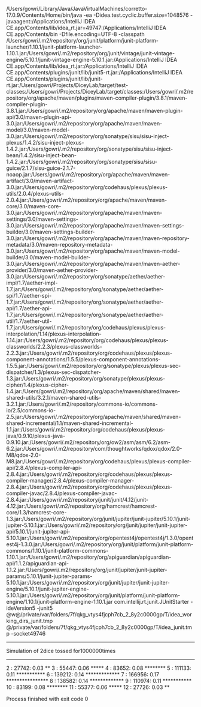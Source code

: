 /Users/gowri/Library/Java/JavaVirtualMachines/corretto-17.0.9/Contents/Home/bin/java -ea -Didea.test.cyclic.buffer.size=1048576 -javaagent:/Applications/IntelliJ IDEA CE.app/Contents/lib/idea_rt.jar=49747:/Applications/IntelliJ IDEA CE.app/Contents/bin -Dfile.encoding=UTF-8 -classpath /Users/gowri/.m2/repository/org/junit/platform/junit-platform-launcher/1.10.1/junit-platform-launcher-1.10.1.jar:/Users/gowri/.m2/repository/org/junit/vintage/junit-vintage-engine/5.10.1/junit-vintage-engine-5.10.1.jar:/Applications/IntelliJ IDEA CE.app/Contents/lib/idea_rt.jar:/Applications/IntelliJ IDEA CE.app/Contents/plugins/junit/lib/junit5-rt.jar:/Applications/IntelliJ IDEA CE.app/Contents/plugins/junit/lib/junit-rt.jar:/Users/gowri/Projects/DiceyLab/target/test-classes:/Users/gowri/Projects/DiceyLab/target/classes:/Users/gowri/.m2/repository/org/apache/maven/plugins/maven-compiler-plugin/3.8.1/maven-compiler-plugin-3.8.1.jar:/Users/gowri/.m2/repository/org/apache/maven/maven-plugin-api/3.0/maven-plugin-api-3.0.jar:/Users/gowri/.m2/repository/org/apache/maven/maven-model/3.0/maven-model-3.0.jar:/Users/gowri/.m2/repository/org/sonatype/sisu/sisu-inject-plexus/1.4.2/sisu-inject-plexus-1.4.2.jar:/Users/gowri/.m2/repository/org/sonatype/sisu/sisu-inject-bean/1.4.2/sisu-inject-bean-1.4.2.jar:/Users/gowri/.m2/repository/org/sonatype/sisu/sisu-guice/2.1.7/sisu-guice-2.1.7-noaop.jar:/Users/gowri/.m2/repository/org/apache/maven/maven-artifact/3.0/maven-artifact-3.0.jar:/Users/gowri/.m2/repository/org/codehaus/plexus/plexus-utils/2.0.4/plexus-utils-2.0.4.jar:/Users/gowri/.m2/repository/org/apache/maven/maven-core/3.0/maven-core-3.0.jar:/Users/gowri/.m2/repository/org/apache/maven/maven-settings/3.0/maven-settings-3.0.jar:/Users/gowri/.m2/repository/org/apache/maven/maven-settings-builder/3.0/maven-settings-builder-3.0.jar:/Users/gowri/.m2/repository/org/apache/maven/maven-repository-metadata/3.0/maven-repository-metadata-3.0.jar:/Users/gowri/.m2/repository/org/apache/maven/maven-model-builder/3.0/maven-model-builder-3.0.jar:/Users/gowri/.m2/repository/org/apache/maven/maven-aether-provider/3.0/maven-aether-provider-3.0.jar:/Users/gowri/.m2/repository/org/sonatype/aether/aether-impl/1.7/aether-impl-1.7.jar:/Users/gowri/.m2/repository/org/sonatype/aether/aether-spi/1.7/aether-spi-1.7.jar:/Users/gowri/.m2/repository/org/sonatype/aether/aether-api/1.7/aether-api-1.7.jar:/Users/gowri/.m2/repository/org/sonatype/aether/aether-util/1.7/aether-util-1.7.jar:/Users/gowri/.m2/repository/org/codehaus/plexus/plexus-interpolation/1.14/plexus-interpolation-1.14.jar:/Users/gowri/.m2/repository/org/codehaus/plexus/plexus-classworlds/2.2.3/plexus-classworlds-2.2.3.jar:/Users/gowri/.m2/repository/org/codehaus/plexus/plexus-component-annotations/1.5.5/plexus-component-annotations-1.5.5.jar:/Users/gowri/.m2/repository/org/sonatype/plexus/plexus-sec-dispatcher/1.3/plexus-sec-dispatcher-1.3.jar:/Users/gowri/.m2/repository/org/sonatype/plexus/plexus-cipher/1.4/plexus-cipher-1.4.jar:/Users/gowri/.m2/repository/org/apache/maven/shared/maven-shared-utils/3.2.1/maven-shared-utils-3.2.1.jar:/Users/gowri/.m2/repository/commons-io/commons-io/2.5/commons-io-2.5.jar:/Users/gowri/.m2/repository/org/apache/maven/shared/maven-shared-incremental/1.1/maven-shared-incremental-1.1.jar:/Users/gowri/.m2/repository/org/codehaus/plexus/plexus-java/0.9.10/plexus-java-0.9.10.jar:/Users/gowri/.m2/repository/org/ow2/asm/asm/6.2/asm-6.2.jar:/Users/gowri/.m2/repository/com/thoughtworks/qdox/qdox/2.0-M8/qdox-2.0-M8.jar:/Users/gowri/.m2/repository/org/codehaus/plexus/plexus-compiler-api/2.8.4/plexus-compiler-api-2.8.4.jar:/Users/gowri/.m2/repository/org/codehaus/plexus/plexus-compiler-manager/2.8.4/plexus-compiler-manager-2.8.4.jar:/Users/gowri/.m2/repository/org/codehaus/plexus/plexus-compiler-javac/2.8.4/plexus-compiler-javac-2.8.4.jar:/Users/gowri/.m2/repository/junit/junit/4.12/junit-4.12.jar:/Users/gowri/.m2/repository/org/hamcrest/hamcrest-core/1.3/hamcrest-core-1.3.jar:/Users/gowri/.m2/repository/org/junit/jupiter/junit-jupiter/5.10.1/junit-jupiter-5.10.1.jar:/Users/gowri/.m2/repository/org/junit/jupiter/junit-jupiter-api/5.10.1/junit-jupiter-api-5.10.1.jar:/Users/gowri/.m2/repository/org/opentest4j/opentest4j/1.3.0/opentest4j-1.3.0.jar:/Users/gowri/.m2/repository/org/junit/platform/junit-platform-commons/1.10.1/junit-platform-commons-1.10.1.jar:/Users/gowri/.m2/repository/org/apiguardian/apiguardian-api/1.1.2/apiguardian-api-1.1.2.jar:/Users/gowri/.m2/repository/org/junit/jupiter/junit-jupiter-params/5.10.1/junit-jupiter-params-5.10.1.jar:/Users/gowri/.m2/repository/org/junit/jupiter/junit-jupiter-engine/5.10.1/junit-jupiter-engine-5.10.1.jar:/Users/gowri/.m2/repository/org/junit/platform/junit-platform-engine/1.10.1/junit-platform-engine-1.10.1.jar com.intellij.rt.junit.JUnitStarter -ideVersion5 -junit5 @w@/private/var/folders/7f/qkg_vtys4fjcph7cb_2_8y2c0000gp/T/idea_working_dirs_junit.tmp @/private/var/folders/7f/qkg_vtys4fjcph7cb_2_8y2c0000gp/T/idea_junit.tmp -socket49746
***
Simulation of 2dice tossed for1000000times
***
 2 :    27742:  0.03 **
 3 :    55447:  0.06 *****
 4 :    83652:  0.08 ********
 5 :   111133:  0.11 ***********
 6 :   139212:  0.14 *************
 7 :   166956:  0.17 ****************
 8 :   138582:  0.14 *************
 9 :   110974:  0.11 ***********
10 :    83199:  0.08 ********
11 :    55377:  0.06 *****
12 :    27726:  0.03 **

Process finished with exit code 0